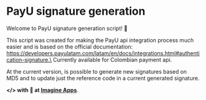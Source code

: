 # PayU signature generation
Welcome to PayU signature generation script! 🎉


  This script was created for making the PayU api integration process much easier
  and is based on the official documentation: https://developers.payulatam.com/latam/en/docs/integrations.html#authentication-signature.\
  Currently available for Colombian payment api.

  At the current version, is possible to generate new signatures based on MD5  and to update just the reference code in a current generated signature.

  <b> </> with 🧡 at <a href="https://www.imagineapps.co/">Imagine Apps</a></b>.